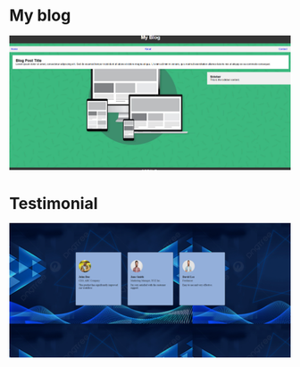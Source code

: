 <h1> My blog</h1>
<a href="file:///C:/Users/Swapnil%20patil/Desktop/MQ-EXM/index.html"><img src="https://github.com/SwapnilPatil222/MQ-EXM/blob/c3298e2af96077e86ab7cf856c080954038f945b/blog.png"></a>

<h1>Testimonial</h1>
<a href="file:///C:/Users/Swapnil%20patil/Desktop/MQ-EXM2/index.html"><img src="https://github.com/SwapnilPatil222/MQ-EXM/blob/e4088e336dcabd79815580dc6bca59730f74e020/testimonial.png">
